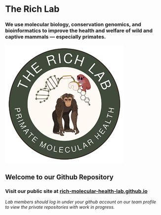 # The Rich Lab

### We use molecular biology, conservation genomics, and bioinformatics to improve the health and welfare of wild and captive mammals — especially primates.

![](images/logo_richlab_small.png)

## Welcome to our Github Repository

### Visit our public site at [rich-molecular-health-lab.github.io](https://rich-molecular-health-lab.github.io)

*Lab members should log in under your github account on our team profile to view the private repositories with work in progress.*